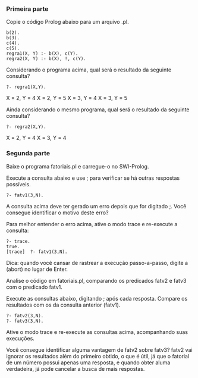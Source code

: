 ### Primeira parte

Copie o código Prolog abaixo para um arquivo .pl.
```
b(2).
b(3).
c(4).
c(5).
regra1(X, Y) :- b(X), c(Y).
regra2(X, Y) :- b(X), !, c(Y).
```

Considerando o programa acima, qual será o resultado da seguinte consulta?
```
?- regra1(X,Y).
```
X = 2, Y = 4
X = 2, Y = 5
X = 3, Y = 4
X = 3, Y = 5

Ainda considerando o mesmo programa, qual será o resultado da seguinte consulta?
```
?- regra2(X,Y).
```
X = 2, Y = 4
X = 3, Y = 4

### Segunda parte
Baixe o programa fatoriais.pl e carregue-o no SWI-Prolog.

Execute a consulta abaixo e use ; para verificar se há outras respostas possíveis.
```
?- fatv1(3,N).
```

A consulta acima deve ter gerado um erro depois que for digitado ;. Você consegue identificar o motivo deste erro?

Para melhor entender o erro acima, ative o modo trace e re-execute a consulta:
```
?- trace.
true.
[trace]  ?- fatv1(3,N).
```
Dica: quando você cansar de rastrear a execução passo-a-passo, digite a (abort) no lugar de Enter.

Analise o código em fatoriais.pl, comparando os predicados fatv2 e fatv3 com o predicado fatv1.

Execute as consultas abaixo, digitando ; após cada resposta. Compare os resultados com os da consulta anterior (fatv1).
```
?- fatv2(3,N).
?- fatv3(3,N).
```
Ative o modo trace e re-execute as consultas acima, acompanhando suas execuções.

Você consegue identificar alguma vantagem de fatv2 sobre fatv3?
fatv2 vai ignorar os resultados além do primeiro obtido, o que é útil, já que o fatorial de um número possui apenas uma resposta, e quando obter aluma verdadeira, já pode cancelar a busca de mais respostas.
